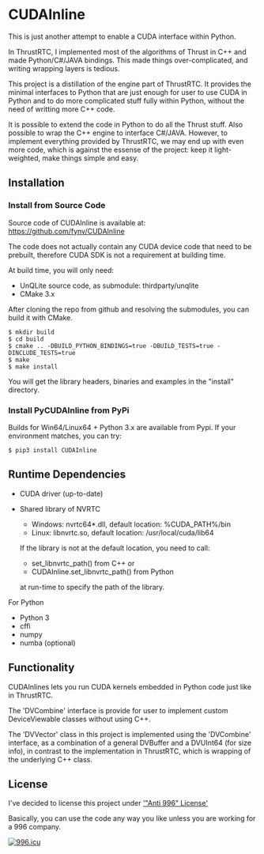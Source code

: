 # CUDAInline

This is just another attempt to enable a CUDA interface within Python.

In ThrustRTC, I implemented most of the algorithms of Thrust in C++ and made Python/C#/JAVA bindings. This made things over-complicated, and writing wrapping layers is tedious.

This project is a distillation of the engine part of ThrustRTC. It provides the minimal interfaces to Python that are just enough for user to use CUDA in Python and to do more complicated stuff fully within Python, without the need of writting more C++ code.

It is possible to extend the code in Python to do all the Thrust stuff. Also possible to wrap the C++ engine to interface C#/JAVA. However, to implement everything provided by ThrustRTC, we may end up with even more code, which is against the essense of the project: keep it light-weighted, make things simple and easy.

## Installation

### Install from Source Code

Source code of CUDAInline is available at:
https://github.com/fynv/CUDAInline

The code does not actually contain any CUDA device code that need to be
prebuilt, therefore CUDA SDK is not a requirement at building time.

At build time, you will only need:
* UnQLite source code, as submodule: thirdparty/unqlite
* CMake 3.x

After cloning the repo from github and resolving the submodules, you can build it
with CMake.

```
$ mkdir build
$ cd build
$ cmake .. -DBUILD_PYTHON_BINDINGS=true -DBUILD_TESTS=true -DINCLUDE_TESTS=true
$ make
$ make install
```

You will get the library headers, binaries and examples in the "install" directory.

### Install PyCUDAInline from PyPi

Builds for Win64/Linux64 + Python 3.x are available from Pypi. If your
environment matches, you can try:

```
$ pip3 install CUDAInline
```

## Runtime Dependencies

* CUDA driver (up-to-date)
* Shared library of NVRTC 
  
  * Windows: nvrtc64\*.dll, default location: %CUDA_PATH%/bin
  * Linux: libnvrtc.so, default location: /usr/local/cuda/lib64
  
  If the library is not at the default location, you need to call:

  * set_libnvrtc_path() from C++ or 
  * CUDAInline.set_libnvrtc_path() from Python

  at run-time to specify the path of the library.

For Python
* Python 3
* cffi
* numpy
* numba (optional)

## Functionality

CUDAInlines lets you run CUDA kernels embedded in Python code just like in ThrustRTC.

The 'DVCombine' interface is provide for user to implement custom DeviceViewable classes without using C++.

The 'DVVector' class in this project is implemented using the 'DVCombine' interface, as a combination of a general DVBuffer and a DVUInt64 (for size info), in contrast to the implementation in ThrustRTC, which is wrapping of the underlying C++ class.

## License 

I've decided to license this project under ['"Anti 996" License'](https://github.com/996icu/996.ICU/blob/master/LICENSE)

Basically, you can use the code any way you like unless you are working for a 996 company.

[![996.icu](https://img.shields.io/badge/link-996.icu-red.svg)](https://996.icu)



